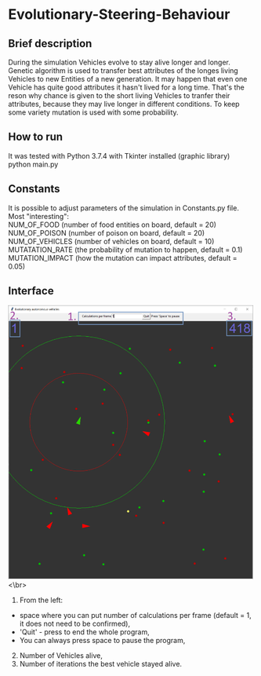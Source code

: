 # Evolutionary-Steering-Behaviour
## Brief description
During the simulation Vehicles evolve to stay alive longer and longer. Genetic algorithm is used to transfer best attributes of the longes
living Vehicles to new Entities of a new generation. It may happen that even one Vehicle has quite good attributes it hasn't lived for a
long time. That's the reson why chance is given to the short living Vehicles to tranfer their attributes, because they may live longer in
different conditions. To keep some variety mutation is used with some probability.

## How to run
It was tested with Python 3.7.4 with Tkinter installed (graphic library) </br>
python main.py

## Constants
It is possible to adjust parameters of the simulation in Constants.py file. </br>
Most "interesting": </br>
NUM_OF_FOOD (number of food entities on board, default = 20) </br>
NUM_OF_POISON (number of poison on board, default = 20) </br>
NUM_OF_VEHICLES (number of vehicles on board, default = 10) </br>
MUTATATION_RATE (the probability of mutation to happen, default = 0.1) </br>
MUTATION_IMPACT (how the mutation can impact attributes, default = 0.05) </br>

## Interface
<img src="images/interface.png" width="500"> <\br>
1. From the left:
 * space where you can put number of calculations per frame (default = 1, it does not need to be confirmed),
 * 'Quit' - press to end the whole program,
 * You can always press space to pause the program,
2. Number of Vehicles alive,
3. Number of iterations the best vehicle stayed alive.
